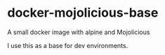 # docker-mojolicious-base

A small docker image with alpine and Mojolicious

I use this as a base for dev environments.
